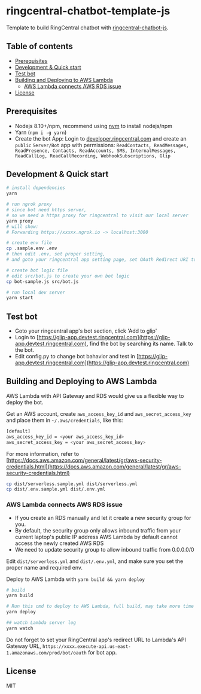 
# ringcentral-chatbot-template-js <!-- omit in toc -->

Template to build RingCentral chatbot with [ringcentral-chatbot-js](https://github.com/tylerlong/ringcentral-chatbot-js).

## Table of contents <!-- omit in toc -->

- [Prerequisites](#prerequisites)
- [Development & Quick start](#development--quick-start)
- [Test bot](#test-bot)
- [Building and Deploying to AWS Lambda](#building-and-deploying-to-aws-lambda)
  - [AWS Lambda connects AWS RDS issue](#aws-lambda-connects-aws-rds-issue)
- [License](#license)

## Prerequisites

- Nodejs 8.10+/npm, recommend using [nvm](https://github.com/creationix/nvm) to install nodejs/npm
- Yarn (`npm i -g yarn`)
- Create the bot App: Login to [developer.ringcentral.com](https://developer.ringcentral.com) and create an `public` `Server/Bot` app with permissions: `ReadContacts, ReadMessages, ReadPresence, Contacts, ReadAccounts, SMS, InternalMessages, ReadCallLog, ReadCallRecording, WebhookSubscriptions, Glip`

## Development & Quick start

```bash
# install dependencies
yarn

# run ngrok proxy
# since bot need https server,
# so we need a https proxy for ringcentral to visit our local server
yarn proxy
# will show:
# Forwarding https://xxxxx.ngrok.io -> localhost:3000

# create env file
cp .sample.env .env
# then edit .env, set proper setting,
# and goto your ringcentral app setting page, set OAuth Redirect URI to https://https://xxxxx.ngrok.io/bot/oauth

# create bot logic file
# edit src/bot.js to create your own bot logic
cp bot-sample.js src/bot.js

# run local dev server
yarn start

```

## Test bot

- Goto your ringcentral app's bot section, click 'Add to glip'
- Login to [https://glip-app.devtest.ringcentral.com](https://glip-app.devtest.ringcentral.com), find the bot by searching its name. Talk to the bot.
- Edit config.py to change bot bahavior and test in [https://glip-app.devtest.ringcentral.com](https://glip-app.devtest.ringcentral.com)

## Building and Deploying to AWS Lambda

AWS Lambda with API Gateway and RDS would give us a flexible way to deploy the bot.

Get an AWS account, create `aws_access_key_id` and `aws_secret_access_key` and place them in `~/.aws/credentials`, like this:

```bash
[default]
aws_access_key_id = <your aws_access_key_id>
aws_secret_access_key = <your aws_secret_access_key>
```

For more information, refer to [https://docs.aws.amazon.com/general/latest/gr/aws-security-credentials.html](https://docs.aws.amazon.com/general/latest/gr/aws-security-credentials.html)

```bash
cp dist/serverless.sample.yml dist/serverless.yml
cp dist/.env.sample.yml dist/.env.yml
```

### AWS Lambda connects AWS RDS issue

- If you create an RDS manually and let it create a new security group for you.
- By default, the security group only allows inbound traffic from your current laptop's public IP address
AWS Lambda by default cannot access the newly created AWS RDS
- We need to update security group to allow inbound traffic from 0.0.0.0/0

Edit `dist/serverless.yml` and `dist/.env.yml`, and make sure you set the proper name and required env.

Deploy to AWS Lambda with `yarn build && yarn deploy`

```bash
# build
yarn build

# Run this cmd to deploy to AWS Lambda, full build, may take more time
yarn deploy

## watch Lambda server log
yarn watch

```


Do not forget to set your RingCentral app's redirect URL to Lambda's API Gateway URL, `https://xxxx.execute-api.us-east-1.amazonaws.com/prod/bot/oauth` for bot app.

## License

MIT